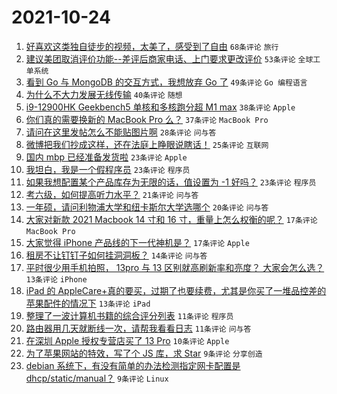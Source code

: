 # 2021-10-24

1. [好喜欢这类独自徒步的视频，太美了，感受到了自由](https://www.v2ex.com/t/810131) `68条评论` `旅行`
1. [建议美团取消评价功能--差评后商家电话、上门要求更改评价](https://www.v2ex.com/t/810159) `53条评论` `全球工单系统`
1. [看到 Go 与 MongoDB 的交互方式，我想放弃 Go 了](https://www.v2ex.com/t/810126) `49条评论` `Go 编程语言`
1. [为什么不大力发展无线传输](https://www.v2ex.com/t/810104) `40条评论` `随想`
1. [i9-12900HK Geekbench5 单核和多核跑分超 M1 max](https://www.v2ex.com/t/810190) `38条评论` `Apple`
1. [你们真的需要换新的 MacBook Pro 么？](https://www.v2ex.com/t/810193) `37条评论` `MacBook Pro`
1. [请问在这里发帖怎么不能贴图片啊](https://www.v2ex.com/t/810127) `28条评论` `问与答`
1. [微博把我们抄成这样，还在法庭上睁眼说瞎话！](https://www.v2ex.com/t/810217) `25条评论` `互联网`
1. [国内 mbp 已经准备发货啦](https://www.v2ex.com/t/810120) `23条评论` `Apple`
1. [我坦白，我是一个假程序员](https://www.v2ex.com/t/810156) `23条评论` `程序员`
1. [如果我想配置某个产品库存为无限的话，值设置为 -1 好吗？](https://www.v2ex.com/t/810199) `23条评论` `程序员`
1. [考六级，如何提高听力水平？](https://www.v2ex.com/t/810138) `21条评论` `问与答`
1. [一年硕，请问利物浦大学和纽卡斯尔大学选哪个](https://www.v2ex.com/t/810178) `20条评论` `问与答`
1. [大家对新款 2021 Macbook 14 寸和 16 寸，重量上怎么权衡的呢？](https://www.v2ex.com/t/810169) `17条评论` `MacBook Pro`
1. [大家觉得 iPhone 产品线的下一代神机是？](https://www.v2ex.com/t/810147) `17条评论` `Apple`
1. [租房不让钉钉子如何挂洞洞板？](https://www.v2ex.com/t/810188) `14条评论` `问与答`
1. [平时很少用手机拍照， 13pro 与 13 区别就高刷新率和亮度？ 大家会怎么选？](https://www.v2ex.com/t/810197) `13条评论` `iPhone`
1. [iPad 的 AppleCare+真的要买，过期了也要续费，尤其是你买了一堆品控差的苹果配件的情况下](https://www.v2ex.com/t/810150) `13条评论` `iPad`
1. [整理了一波计算机书籍的综合评分列表](https://www.v2ex.com/t/810204) `11条评论` `程序员`
1. [路由器用几天就断线一次，请帮我看看日志](https://www.v2ex.com/t/810155) `11条评论` `问与答`
1. [在深圳 Apple 授权专营店买了 13 Pro](https://www.v2ex.com/t/810125) `10条评论` `Apple`
1. [为了苹果网站的特效，写了个 JS 库，求 Star](https://www.v2ex.com/t/810137) `9条评论` `分享创造`
1. [debian 系统下，有没有简单的办法检测指定网卡配置是 dhcp/static/manual？](https://www.v2ex.com/t/810117) `9条评论` `Linux`
